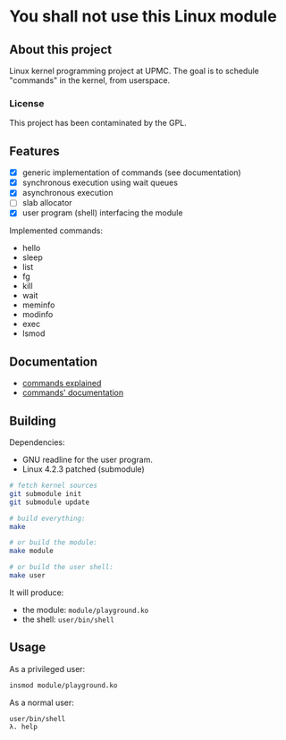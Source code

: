 # You shall not use this Linux module

## About this project

Linux kernel programming project at UPMC. The goal is to schedule "commands" in
the kernel, from userspace.

### License

This project has been contaminated by the GPL.

## Features

- [x] generic implementation of commands (see documentation)
- [x] synchronous execution using wait queues
- [x] asynchronous execution
- [ ] slab allocator
- [x] user program (shell) interfacing the module

Implemented commands:

- hello
- sleep
- list
- fg
- kill
- wait
- meminfo
- modinfo
- exec
- lsmod

## Documentation

- [commands explained](module/Documentation/commands.md)
- [commands' documentation](module/Documentation/commands/)

## Building

Dependencies:
- GNU readline for the user program.
- Linux 4.2.3 patched (submodule)

```bash
# fetch kernel sources
git submodule init
git submodule update

# build everything:
make

# or build the module:
make module

# or build the user shell:
make user
```

It will produce:
- the module: `module/playground.ko`
- the shell: `user/bin/shell`

## Usage

As a privileged user:

```bash
insmod module/playground.ko
```

As a normal user:

```bash
user/bin/shell
λ. help
```
